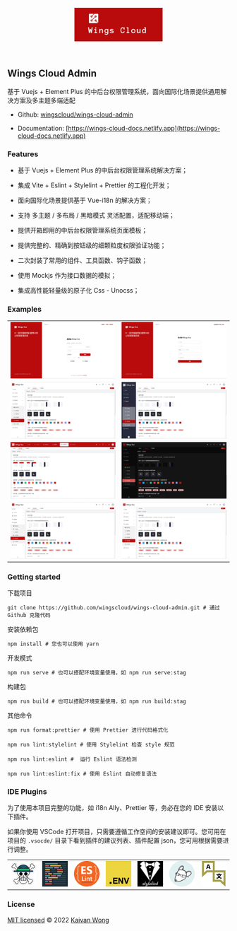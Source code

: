 <p align="center"><img alt="Nuxt" width="200" align="center" src="./.github/icons/banner.svg"/></p><br/>

##  Wings Cloud Admin

基于 Vuejs + Element Plus 的中后台权限管理系统，面向国际化场景提供通用解决方案及多主题多端适配

- Github: [wingscloud/wings-cloud-admin](https://github.com/wingscloud/wings-cloud-admin)

- Documentation: [https://wings-cloud-docs.netlify.app](https://wings-cloud-docs.netlify.app)

### Features

- 基于 Vuejs + Element Plus 的中后台权限管理系统解决方案；

- 集成 Vite + Eslint + Stylelint + Prettier 的工程化开发；

- 面向国际化场景提供基于 Vue-i18n 的解决方案；

- 支持 多主题 / 多布局 / 黑暗模式 灵活配置，适配移动端；

- 提供开箱即用的中后台权限管理系统页面模板；

- 提供完整的、精确到按钮级的细颗粒度权限验证功能；

- 二次封装了常用的组件、工具函数、钩子函数；

- 使用 Mockjs 作为接口数据的模拟；

- 集成高性能轻量级的原子化 Css - Unocss；

### Examples

<table>
    <tr>
        <td><img width="100%" src="./.readme/signin.jpg"></td>
        <td><img width="100%" src="./.readme/signup.jpg"></td>
    </tr>
    <tr>
        <td><img width="100%" src="./.readme/layout.jpg"></td>
        <td><img width="100%" src="./.readme/layout-aside.jpg"></td>
    </tr>
    <tr>
        <td><img width="100%" src="./.readme/theme.jpg"></td>
        <td><img width="100%" src="./.readme/dark.jpg"></td>
    </tr>
    <tr>
        <td><img width="100%" src="./.readme/square.jpg"></td>
        <td><img width="100%" src="./.readme/round.jpg"></td>
    </tr>
</table>

### Getting started

下载项目

```shell
git clone https://github.com/wingscloud/wings-cloud-admin.git # 通过 Github 克隆代码
```

安装依赖包

```shell
npm install # 您也可以使用 yarn
```

开发模式

```shell
npm run serve # 也可以搭配环境变量使用，如 npm run serve:stag
```

构建包

```shell
npm run build # 也可以搭配环境变量使用，如 npm run build:stag
```

其他命令

```shell
npm run format:prettier # 使用 Prettier 进行代码格式化

npm run lint:stylelint # 使用 Stylelint 检查 style 规范

npm run lint:eslint #  运行 Eslint 语法检测

npm run lint:eslint:fix # 使用 Eslint 自动修复语法
```

### IDE Plugins

为了使用本项目完整的功能，如 i18n Ally、Prettier 等，务必在您的 IDE 安装以下插件。

如果你使用 VSCode 打开项目，只需要遵循工作空间的安装建议即可。您可用在项目的 `.vsocde/` 目录下看到插件的建议列表、插件配置 json，您可用根据需要进行调整。

<table>
  <tr>
    <td><img width="90" src="./.readme/vscode-plugin-volar.png"></td>
    <td><img width="90" src="./.readme/vscode-plugin-prettier.png"></td>
    <td><img width="90" src="./.readme/vscode-plugin-eslint.png"></td>
    <td><img width="90" src="./.readme/vscode-plugin-dot-env.png"></td>
    <td><img width="90" src="./.readme/vscode-plugin-stylelint.png"></td>
    <td><img width="90" src="./.readme/vscode-plugin-editor-config.png"></td>
    <td><img width="90" src="./.readme/vscode-plugin-i18n-ally.png"></td>
  </tr>
</table>

### License

[MIT licensed](./LICENSE) © 2022 [Kaivan Wong](https://github.com/kaivanwong)
